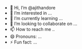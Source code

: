 - 👋 Hi, I’m @ajithandore
- 👀 I’m interested in ...
- 🌱 I’m currently learning ...
- 💞️ I’m looking to collaborate on ...
- 📫 How to reach me ..
- 😄 Pronouns: ...
- ⚡ Fun fact: ...

<!---
ajithandore/ajithandore is a ✨ special ✨ repository because its `README.md` (this file) appears on your GitHub profile.
You can click the Preview link to take a look at your changes.
--->
